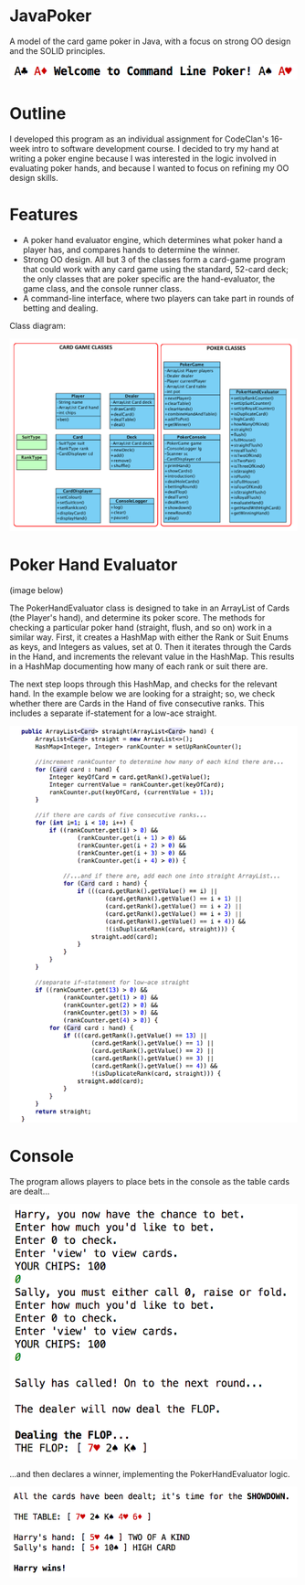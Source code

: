 # JavaPoker
A model of the card game poker in Java, with a focus on strong OO design and the SOLID principles.

![poker_welcome](poker_welcome.png)

# Outline
I developed this program as an individual assignment for CodeClan's 16-week intro to software development course. I decided to try my hand at writing a poker engine because I was interested in the logic involved in evaluating poker hands, and because I wanted to focus on refining my OO design skills. 

# Features

- A poker hand evaluator engine, which determines what poker hand a player has, and compares hands to determine the winner. 
- Strong OO design. All but 3 of the classes form a card-game program that could work with any card game using the standard, 52-card deck;
  the only classes that are poker specific are the hand-evaluator, the game class, and the console runner class. 
- A command-line interface, where two players can take part in rounds of betting and dealing. 

Class diagram:

![poker_class_diagram](poker_class_diagram.png)

# Poker Hand Evaluator
(image below)

The PokerHandEvaluator class is designed to take in an ArrayList of Cards (the Player's hand), and determine its poker score. The methods for checking a particular poker hand (straight, flush, and so on) work in a similar way. First, it creates a HashMap with either the Rank or Suit Enums as keys, and Integers as values, set at 0. Then it iterates through the Cards in the Hand, and increments the relevant value in the HashMap. This results in a HashMap documenting how many of each rank or suit there are. 

The next step loops through this HashMap, and checks for the relevant hand. In the example below we are looking for a straight; so, we check whether there are Cards in the Hand of five consecutive ranks. This includes a separate if-statement for a low-ace straight. 

![poker_code](poker_code.png)

# Console

The program allows players to place bets in the console as the table cards are dealt...

![poker_bet](poker_bet.png)

...and then declares a winner, implementing the PokerHandEvaluator logic.

![poker_showdown](poker_showdown.png)
